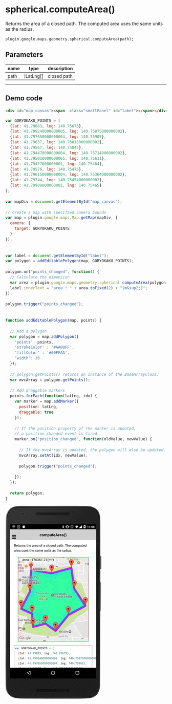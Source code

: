 # spherical.computeArea()

Returns the area of a closed path. The computed area uses the same units as the radius.

```
plugin.google.maps.geometry.spherical.computeArea(path);
```

## Parameters

name           | type          | description
---------------|---------------|---------------------------------------
path           | ILatLng[]     | closed path
-----------------------------------------------------------------------

## Demo code

```html
<div id="map_canvas"><span  class="smallPanel" id="label"></span></div>
```

```js
var GORYOKAKU_POINTS = [
  {lat: 41.79883, lng: 140.75675},
  {lat: 41.799240000000005, lng: 140.75875000000002},
  {lat: 41.797650000000004, lng: 140.75905},
  {lat: 41.79637, lng: 140.76018000000002},
  {lat: 41.79567, lng: 140.75845},
  {lat: 41.794470000000004, lng: 140.75714000000002},
  {lat: 41.795010000000005, lng: 140.75611},
  {lat: 41.79477000000001, lng: 140.75484},
  {lat: 41.79576, lng: 140.75475},
  {lat: 41.796150000000004, lng: 140.75364000000002},
  {lat: 41.79744, lng: 140.75454000000002},
  {lat: 41.79909000000001, lng: 140.75465}
];

var mapDiv = document.getElementById("map_canvas");

// Create a map with specified camera bounds
var map = plugin.google.maps.Map.getMap(mapDiv, {
  camera: {
    target: GORYOKAKU_POINTS
  }
});


var label = document.getElementById("label");
var polygon = addEditablePolygon(map, GORYOKAKU_POINTS);

polygon.on("points_changed", function() {
  // Calculate the dimension
  var area = plugin.google.maps.geometry.spherical.computeArea(polygon.getPoints().getArray());
  label.innerText = "area : " + area.toFixed(2) + "(m&sup2;)";
});

polygon.trigger("points_changed");


function addEditablePolygon(map, points) {

  // Add a polygon
  var polygon = map.addPolygon({
    'points': points,
    'strokeColor' : '#AA00FF',
    'fillColor' : '#00FFAA',
    'width': 10
  });

  // polygon.getPoints() returns an instance of the BaseArrayClass.
  var mvcArray = polygon.getPoints();

  // Add draggable markers
  points.forEach(function(latLng, idx) {
    var marker = map.addMarker({
      position: latLng,
      draggable: true
    });

    // If the position property of the marker is updated,
    // a position_changed event is fired.
    marker.on("position_changed", function(oldValue, newValue) {

      // If the mvcArray is updated, the polygon will also be updated.
      mvcArray.setAt(idx, newValue);

      polygon.trigger("points_changed");

    });
  });

  return polygon;
}
```

![](image.gif)
